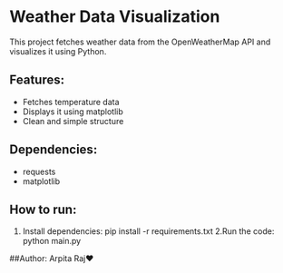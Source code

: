 # Weather Data Visualization

This project fetches weather data from the OpenWeatherMap API and visualizes it using Python.

## Features:
- Fetches temperature data
- Displays it using matplotlib
- Clean and simple structure

## Dependencies:
- requests
- matplotlib

## How to run:

1. Install dependencies:
   pip install -r requirements.txt
2.Run the code:
   python main.py
   
##Author:
Arpita Raj❤️
